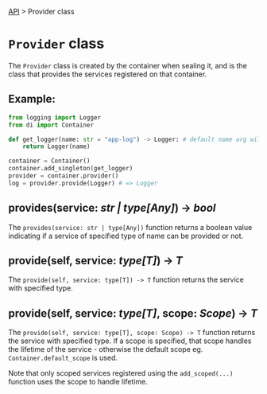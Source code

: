 [API](/docs/api.md) > Provider class
# `Provider` class

The `Provider` class is created by the container when sealing it, and is the class that provides the services registered on that container.

## Example:
```python
from logging import Logger
from di import Container

def get_logger(name: str = "app-log") -> Logger: # default name arg will be used later on
    return Logger(name)

container = Container()
container.add_singleton(get_logger)
provider = container.provider()
log = provider.provide(Logger) # => Logger
```

## provides(service: _str | type[Any]_) -> _bool_

The `provides(service: str | type[Any])` function returns a boolean value indicating if a service of specified type of name can be provided or not.

## provide(self, service: _type[T]_) -> _T_

The `provide(self, service: type[T]) -> T` function returns the service with specified type.

## provide(self, service: _type[T]_, scope: _Scope_) -> _T_

The `provide(self, service: type[T], scope: Scope) -> T` function returns the service with specified type. If a scope is specified, that scope handles the lifetime of the service - otherwise the default scope eg. `Container.default_scope` is used.

Note that only scoped services registered using the `add_scoped(...)` function uses the scope to handle lifetime.